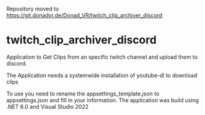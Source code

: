 Repository moved to https://git.donadvr.de/Donad_VR/twitch_clip_archiver_discord

# twitch_clip_archiver_discord
Application to Get Clips from an specific twitch channel and upload them to discord.

The Application needs a systemwide installation of youtube-dl to download clips

To use you need to rename the appsettings_template.json to appsettings.json and fill in your information. The application was build using .NET 6.0 and Visual Studio 2022
